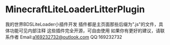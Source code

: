 # MinecraftLiteLoaderLitterPlugin
我的世界BDSLiteLoader小插件开发
插件都是主页面那些后缀为".js"的文件，具体功能可见内部注释
这些插件完全开源，可自由使用
如果你有更好的建议，请联系作者
Email:a169232732@outlook.com
QQ:169232732
